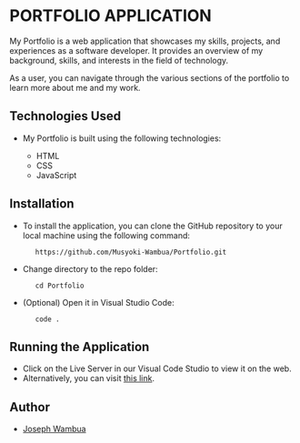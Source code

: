 # PORTFOLIO APPLICATION

My Portfolio is a web application that showcases my skills, projects, and experiences as a software developer. It provides an overview of my background, skills, and interests in the field of technology.

As a user, you can navigate through the various sections of the portfolio to learn more about me and my work.

## Technologies Used

- My Portfolio is built using the following technologies:

  - HTML
  - CSS
  - JavaScript

## Installation

- To install the application, you can clone the GitHub repository to your local machine using the following command:

         https://github.com/Musyoki-Wambua/Portfolio.git

- Change directory to the repo folder:

         cd Portfolio 

- (Optional) Open it in Visual Studio Code:

         code .

## Running the Application

- Click on the Live Server in our Visual Code Studio to view it on the web.
- Alternatively, you can visit [this link](https://wambua-portfolio.vercel.app/).

## Author

- [Joseph Wambua](https://github.com/Musyoki-Wambua)
